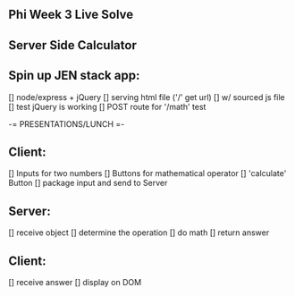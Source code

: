 Phi Week 3 Live Solve
--------------------

Server Side Calculator
--------------------
Spin up JEN stack app:
--------------------
[] node/express + jQuery
[] serving html file ('/' get url)
[] w/ sourced js file
[] test jQuery is working
[] POST route for '/math' test

-= PRESENTATIONS/LUNCH =-

Client:
--------------------
[] Inputs for two numbers
[] Buttons for mathematical operator
[] 'calculate' Button
[] package input and send to Server



Server:
---------------------
[]  receive object
[] determine the operation
[] do math
[] return answer

Client:
---------------------
[] receive answer
[] display on DOM
